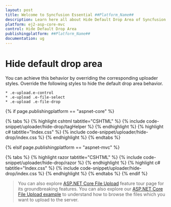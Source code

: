 ```yaml
---
layout: post
title: Welcome to Syncfusion Essential ##Platform_Name##
description: Learn here all about Hide Default Drop Area of Syncfusion Essential ##Platform_Name## widgets based on HTML5 and jQuery.
platform: ej2-asp-core-mvc
control: Hide Default Drop Area
publishingplatform: ##Platform_Name##
documentation: ug
---
```



# Hide default drop area

You can achieve this behavior by overriding the corresponding uploader styles. Override the following styles to hide the default drop area behavior.

    * .e-upload.e-control
    * .e-upload .e-file-select
    * .e-upload .e-file-drop

{% if page.publishingplatform == "aspnet-core" %}

{% tabs %}
{% highlight cshtml tabtitle="CSHTML" %}
{% include code-snippet/uploader/hide-drop/tagHelper %}
{% endhighlight %}
{% highlight c# tabtitle="Index.css" %}
{% include code-snippet/uploader/hide-drop/index.css %}
{% endhighlight %}
{% endtabs %}

{% elsif page.publishingplatform == "aspnet-mvc" %}

{% tabs %}
{% highlight razor tabtitle="CSHTML" %}
{% include code-snippet/uploader/hide-drop/razor %}
{% endhighlight %}
{% highlight c# tabtitle="Index.css" %}
{% include code-snippet/uploader/hide-drop/index.css %}
{% endhighlight %}
{% endtabs %}
{% endif %}



> You can also explore [ASP.NET Core File Upload](https://www.syncfusion.com/aspnet-core-ui-controls/file-upload) feature tour page for its groundbreaking features. You can also explore our [ASP.NET Core File Upload example](https://ej2.syncfusion.com/aspnetcore/Uploader/DefaultFunctionalities#/material) to understand how to browse the files which you want to upload to the server.